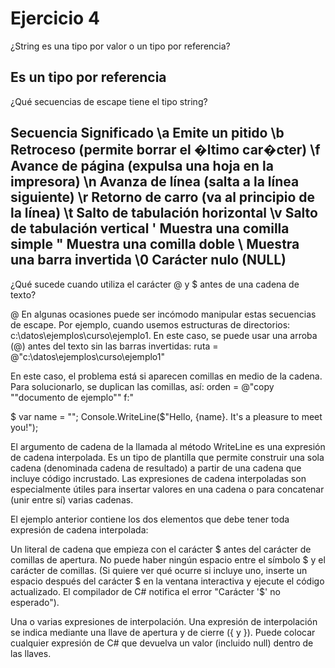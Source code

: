 # Ejercicio 4
¿String es una tipo por valor o un tipo por referencia?

Es un tipo por referencia
---------------------
¿Qué secuencias de escape tiene el tipo string?

Secuencia	Significado
\a	        Emite un pitido
\b	        Retroceso (permite borrar el �ltimo car�cter)
\f	        Avance de página (expulsa una hoja en la impresora)
\n	        Avanza de línea (salta a la línea siguiente)
\r	        Retorno de carro (va al principio de la línea)
\t	        Salto de tabulación horizontal
\v	        Salto de tabulación vertical
\'	        Muestra una comilla simple
\"	        Muestra una comilla doble
\\	        Muestra una barra invertida
\0	        Carácter nulo (NULL)
-------------------------

¿Qué sucede cuando utiliza el carácter @ y $ antes de una cadena de texto?

@
En algunas ocasiones puede ser incómodo manipular estas secuencias de escape. Por ejemplo, cuando usemos estructuras de directorios: c:\\datos\\ejemplos\\curso\\ejemplo1. En este caso, se puede usar una arroba (@) antes del texto sin las barras invertidas:
ruta = @"c:\datos\ejemplos\curso\ejemplo1"

En este caso, el problema está si aparecen comillas en medio de la cadena. Para solucionarlo, se duplican las comillas, así:
orden = @"copy ""documento de ejemplo"" f:"

$
var name = "<name>";
Console.WriteLine($"Hello, {name}. It's a pleasure to meet you!");

El argumento de cadena de la llamada al método WriteLine es una expresión de cadena interpolada. Es un tipo de plantilla que permite construir una sola cadena (denominada cadena de resultado) a partir de una cadena que incluye código incrustado. Las expresiones de cadena interpoladas son especialmente útiles para insertar valores en una cadena o para concatenar (unir entre sí) varias cadenas.

El ejemplo anterior contiene los dos elementos que debe tener toda expresión de cadena interpolada:

Un literal de cadena que empieza con el carácter $ antes del carácter de comillas de apertura. No puede haber ningún espacio entre el símbolo $ y el carácter de comillas. (Si quiere ver qué ocurre si incluye uno, inserte un espacio después del carácter $ en la ventana interactiva y ejecute el código actualizado. El compilador de C# notifica el error "Carácter '$' no esperado").

Una o varias expresiones de interpolación. Una expresión de interpolación se indica mediante una llave de apertura y de cierre ({ y }). Puede colocar cualquier expresión de C# que devuelva un valor (incluido null) dentro de las llaves.